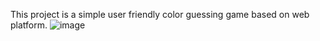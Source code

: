 This project is a simple user friendly color guessing game based on web platform. 
![image](https://github.com/sushil7290/color-guessing-game/assets/105156724/4fc78f2f-0c9f-4939-9421-2b2908b8a217)
